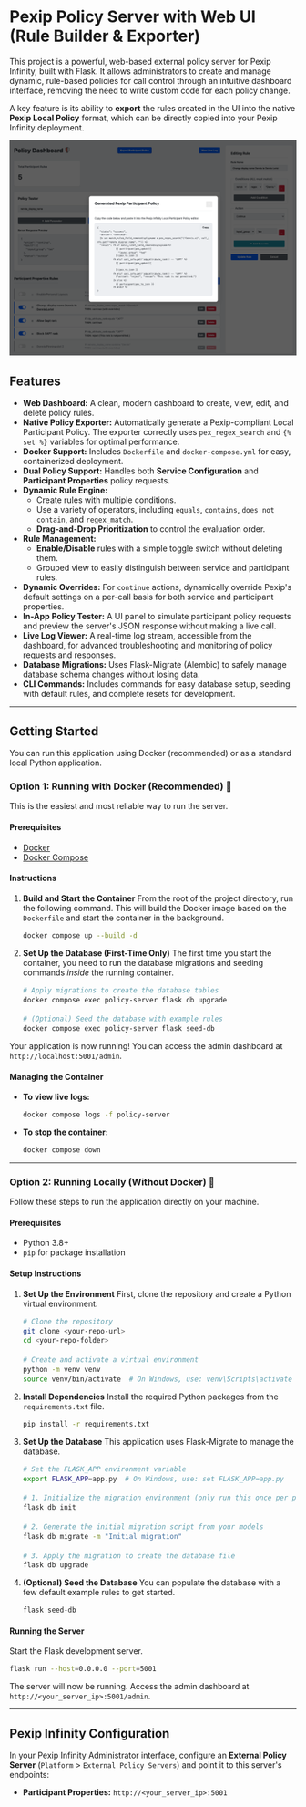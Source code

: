 # Pexip Policy Server with Web UI (Rule Builder & Exporter)

This project is a powerful, web-based external policy server for Pexip Infinity, built with Flask. It allows administrators to create and manage dynamic, rule-based policies for call control through an intuitive dashboard interface, removing the need to write custom code for each policy change.

A key feature is its ability to **export** the rules created in the UI into the native **Pexip Local Policy** format, which can be directly copied into your Pexip Infinity deployment.

![Screenshot of Policy UI](./external_participant_policy.png)

## Features

* **Web Dashboard:** A clean, modern dashboard to create, view, edit, and delete policy rules.
* **Native Policy Exporter:** Automatically generate a Pexip-compliant Local Participant Policy. The exporter correctly uses `pex_regex_search` and `{% set %}` variables for optimal performance.
* **Docker Support:** Includes `Dockerfile` and `docker-compose.yml` for easy, containerized deployment.
* **Dual Policy Support:** Handles both **Service Configuration** and **Participant Properties** policy requests.
* **Dynamic Rule Engine:**
    * Create rules with multiple conditions.
    * Use a variety of operators, including `equals`, `contains`, `does not contain`, and `regex_match`.
    * **Drag-and-Drop Prioritization** to control the evaluation order.
* **Rule Management:**
    * **Enable/Disable** rules with a simple toggle switch without deleting them.
    * Grouped view to easily distinguish between service and participant rules.
* **Dynamic Overrides:** For `continue` actions, dynamically override Pexip's default settings on a per-call basis for both service and participant properties.
* **In-App Policy Tester:** A UI panel to simulate participant policy requests and preview the server's JSON response without making a live call.
* **Live Log Viewer:** A real-time log stream, accessible from the dashboard, for advanced troubleshooting and monitoring of policy requests and responses.
* **Database Migrations:** Uses Flask-Migrate (Alembic) to safely manage database schema changes without losing data.
* **CLI Commands:** Includes commands for easy database setup, seeding with default rules, and complete resets for development.

---

## Getting Started

You can run this application using Docker (recommended) or as a standard local Python application.

### Option 1: Running with Docker (Recommended) 🐳

This is the easiest and most reliable way to run the server.

#### Prerequisites
* [Docker](https://docs.docker.com/get-docker/)
* [Docker Compose](https://docs.docker.com/compose/install/)

#### Instructions

1.  **Build and Start the Container**
    From the root of the project directory, run the following command. This will build the Docker image based on the `Dockerfile` and start the container in the background.

    ```bash
    docker compose up --build -d
    ```

2.  **Set Up the Database (First-Time Only)**
    The first time you start the container, you need to run the database migrations and seeding commands *inside* the running container.

    ```bash
    # Apply migrations to create the database tables
    docker compose exec policy-server flask db upgrade

    # (Optional) Seed the database with example rules
    docker compose exec policy-server flask seed-db
    ```

Your application is now running! You can access the admin dashboard at `http://localhost:5001/admin`.

#### Managing the Container
* **To view live logs:**
    ```bash
    docker compose logs -f policy-server
    ```
* **To stop the container:**
    ```bash
    docker compose down
    ```

---

### Option 2: Running Locally (Without Docker) 🐍

Follow these steps to run the application directly on your machine.

#### Prerequisites
* Python 3.8+
* `pip` for package installation

#### Setup Instructions

1.  **Set Up the Environment**
    First, clone the repository and create a Python virtual environment.
    ```bash
    # Clone the repository
    git clone <your-repo-url>
    cd <your-repo-folder>

    # Create and activate a virtual environment
    python -m venv venv
    source venv/bin/activate  # On Windows, use: venv\Scripts\activate
    ```

2.  **Install Dependencies**
    Install the required Python packages from the `requirements.txt` file.
    ```bash
    pip install -r requirements.txt
    ```

3.  **Set Up the Database**
    This application uses Flask-Migrate to manage the database.
    ```bash
    # Set the FLASK_APP environment variable
    export FLASK_APP=app.py  # On Windows, use: set FLASK_APP=app.py

    # 1. Initialize the migration environment (only run this once per project)
    flask db init

    # 2. Generate the initial migration script from your models
    flask db migrate -m "Initial migration"

    # 3. Apply the migration to create the database file
    flask db upgrade
    ```

4.  **(Optional) Seed the Database**
    You can populate the database with a few default example rules to get started.
    ```bash
    flask seed-db
    ```

#### Running the Server
Start the Flask development server.
```bash
flask run --host=0.0.0.0 --port=5001
```
The server will now be running. Access the admin dashboard at `http://<your_server_ip>:5001/admin`.

---

## Pexip Infinity Configuration

In your Pexip Infinity Administrator interface, configure an **External Policy Server** (`Platform` > `External Policy Servers`) and point it to this server's endpoints:

* **Participant Properties:** `http://<your_server_ip>:5001`